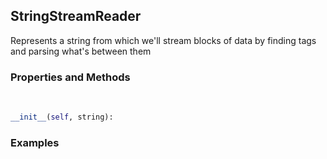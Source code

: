 ## <a id="McUtils.McUtils.Parsers.FileStreamer.StringStreamReader">StringStreamReader</a>
Represents a string from which we'll stream blocks of data by finding tags and parsing what's between them

### Properties and Methods
<a id="McUtils.McUtils.Parsers.FileStreamer.StringStreamReader.__init__" class="docs-object-method">&nbsp;</a>
```python
__init__(self, string): 
```

### Examples

